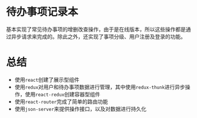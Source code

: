 # 待办事项记录本
基本实现了常见待办事项的增删改查操作，由于是在线版本，所以这些操作都是通过异步请求来完成的。除此之外，还实现了事项分级、用户注册及登录的功能。
# 总结
- 使用`react`创建了展示型组件
- 使用`redux`对用户和待办事项数据进行管理，其中使用`redux-thunk`进行异步操作，使用`react-redux`创建容器型组件
- 使用`react-router`完成了简单的路由功能
- 使用`json-server`来提供操作接口，以及对数据进行持久化